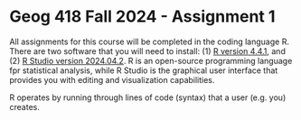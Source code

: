 # Geog 418 Fall 2024 - Assignment 1
All assignments for this course will be completed in the coding language R. There are two software that you will need to install: (1) [R version 4.4.1](https://www.r-project.org/), and (2) [R Studio version 2024.04.2](https://posit.co/download/rstudio-desktop/). R is an open-source programming language fpr statistical analysis, while R Studio is the graphical user interface that provides you with editing and visualization capabilities. 

R operates by running through lines of code (syntax) that a user (e.g. you) creates. 
